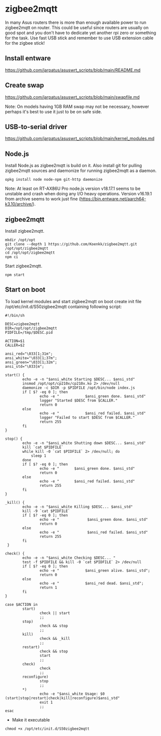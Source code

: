 # zigbee2mqtt
In many Asus routers there is more than enough available power to run zigbee2mqtt on router. This could be useful since routers are usually on good spot and you don't have to dedicate yet another rpi zero or something for the task. Use fast USB stick and remember to use USB extension cable for the zigbee stick!

## Install entware
https://github.com/jarpatus/asuswrt_scripts/blob/main/README.md

## Create swap
https://github.com/jarpatus/asuswrt_scripts/blob/main/swapfile.md

Note: On models having 1GB RAM swap may not be necessary, however perhaps it's best to use it just to be on safe side.

## USB-to-serial driver
https://github.com/jarpatus/asuswrt_scripts/blob/main/kernel_modules.md

## Node.js
Install Node.js as zigbee2mqtt is build on it. Also install git for pulling zigbee2mqtt sources and daemonize for running zigbee2mqtt as a daemon.

```
opkg install node node-npm git-http daemonize
```

Note: At least on RT-AX86U Pro node.js version v18.17.1 seems to be unstable and crash when doing any I/O heavy operations. Version v16.19.1 from archive seems to work just fine (https://bin.entware.net/aarch64-k3.10/archive/).

## zigbee2mqtt
Install zigbee2mqtt.

```
mkdir /opt/opt
git clone --depth 1 https://github.com/Koenkk/zigbee2mqtt.git /opt/opt/zigbee2mqtt
cd /opt/opt/zigbee2mqtt
npm ci
```

Start zigbee2mqtt.
```
npm start
```

## Start on boot
To load kernel modules and start zigbee2mqtt on boot create init file /opt/etc/init.d/S50zigbee2mqtt containing following script:

```
#!/bin/sh

DESC=zigbee2mqtt
DIR=/opt/opt/zigbee2mqtt
PIDFILE=/tmp/$DESC.pid

ACTION=$1
CALLER=$2

ansi_red="\033[1;31m";
ansi_white="\033[1;37m";
ansi_green="\033[1;32m";
ansi_std="\033[m";

start() {
        echo -e -n "$ansi_white Starting $DESC... $ansi_std"
        insmod /opt/opt/cp210x/cp210x.ko 2> /dev/null
        daemonize -c $DIR -p $PIDFILE /opt/bin/node index.js
        if [ $? -eq 0 ]; then
                echo -e "            $ansi_green done. $ansi_std"
                logger "Started $DESC from $CALLER."
                return 0
        else
                echo -e "            $ansi_red failed. $ansi_std"
                logger "Failed to start $DESC from $CALLER."
                return 255
        fi
}

stop() {
        echo -e -n "$ansi_white Shutting down $DESC... $ansi_std"
        kill `cat $PIDFILE`
        while kill -0 `cat $PIDFILE` 2> /dev/null; do
            sleep 1
        done
        if [ $? -eq 0 ]; then
                echo -e "       $ansi_green done. $ansi_std"
                return 0
        else
                echo -e "       $ansi_red failed. $ansi_std"
                return 255
        fi
}

_kill() {
        echo -e -n "$ansi_white Killing $DESC... $ansi_std"
        kill -9 `cat $PIDFILE`
        if [ $? -eq 0 ]; then
                echo -e "             $ansi_green done. $ansi_std"
                return 0
        else
                echo -e "             $ansi_red failed. $ansi_std"
                return 255
        fi
 }

check() {
        echo -e -n "$ansi_white Checking $DESC... "
        test -f $PIDFILE && kill -0 `cat $PIDFILE` 2> /dev/null
        if [ $? -eq 0 ]; then
                echo -e "            $ansi_green alive. $ansi_std";
                return 0
        else
                echo -e "            $ansi_red dead. $ansi_std";
                return 1
        fi
}

case $ACTION in
        start)
                check || start
                ;;
        stop)
                check && stop
                ;;
        kill)
                check && _kill
                ;;
        restart)
                check && stop
                start
                ;;
        check)
                check
                ;;
        reconfigure)
                stop
                ;;
        *)
                echo -e "$ansi_white Usage: $0 (start|stop|restart|check|kill|reconfigure)$ansi_std"
                exit 1
                ;;
esac
```

- Make it executable
```
chmod +x /opt/etc/init.d/S50zigbee2mqtt
```
